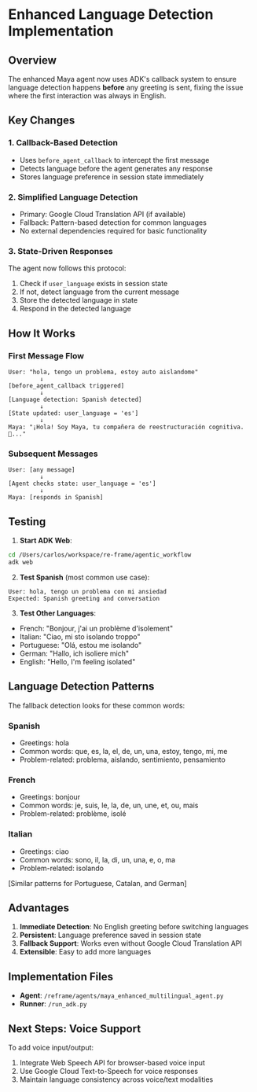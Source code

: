 # Enhanced Language Detection Implementation

## Overview
The enhanced Maya agent now uses ADK's callback system to ensure language detection happens **before** any greeting is sent, fixing the issue where the first interaction was always in English.

## Key Changes

### 1. **Callback-Based Detection**
- Uses `before_agent_callback` to intercept the first message
- Detects language before the agent generates any response
- Stores language preference in session state immediately

### 2. **Simplified Language Detection**
- Primary: Google Cloud Translation API (if available)
- Fallback: Pattern-based detection for common languages
- No external dependencies required for basic functionality

### 3. **State-Driven Responses**
The agent now follows this protocol:
1. Check if `user_language` exists in session state
2. If not, detect language from the current message
3. Store the detected language in state
4. Respond in the detected language

## How It Works

### First Message Flow
```
User: "hola, tengo un problema, estoy auto aislandome"
         ↓
[before_agent_callback triggered]
         ↓
[Language detection: Spanish detected]
         ↓
[State updated: user_language = 'es']
         ↓
Maya: "¡Hola! Soy Maya, tu compañera de reestructuración cognitiva. 🌱..."
```

### Subsequent Messages
```
User: [any message]
         ↓
[Agent checks state: user_language = 'es']
         ↓
Maya: [responds in Spanish]
```

## Testing

1. **Start ADK Web**:
```bash
cd /Users/carlos/workspace/re-frame/agentic_workflow
adk web
```

2. **Test Spanish** (most common use case):
```
User: hola, tengo un problema con mi ansiedad
Expected: Spanish greeting and conversation
```

3. **Test Other Languages**:
- French: "Bonjour, j'ai un problème d'isolement"
- Italian: "Ciao, mi sto isolando troppo"
- Portuguese: "Olá, estou me isolando"
- German: "Hallo, ich isoliere mich"
- English: "Hello, I'm feeling isolated"

## Language Detection Patterns

The fallback detection looks for these common words:

### Spanish
- Greetings: hola
- Common words: que, es, la, el, de, un, una, estoy, tengo, mi, me
- Problem-related: problema, aislando, sentimiento, pensamiento

### French
- Greetings: bonjour
- Common words: je, suis, le, la, de, un, une, et, ou, mais
- Problem-related: problème, isolé

### Italian
- Greetings: ciao
- Common words: sono, il, la, di, un, una, e, o, ma
- Problem-related: isolando

[Similar patterns for Portuguese, Catalan, and German]

## Advantages

1. **Immediate Detection**: No English greeting before switching languages
2. **Persistent**: Language preference saved in session state
3. **Fallback Support**: Works even without Google Cloud Translation API
4. **Extensible**: Easy to add more languages

## Implementation Files

- **Agent**: `/reframe/agents/maya_enhanced_multilingual_agent.py`
- **Runner**: `/run_adk.py`

## Next Steps: Voice Support

To add voice input/output:
1. Integrate Web Speech API for browser-based voice input
2. Use Google Cloud Text-to-Speech for voice responses
3. Maintain language consistency across voice/text modalities